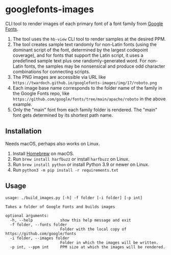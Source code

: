 # googlefonts-images

CLI tool to render images of each primary font of a font family from [Google Fonts](https://github.com/google/fonts).

1. The tool uses the `hb-view` CLI tool to render samples at the desired PPM.
2. The tool creates sample text randomly for non-Latin fonts (using the dominant script of the font, determined by the largest codepoint coverage), and for fonts that support the Latin script, it uses a predefined sample text plus one randomly-generated word. For non-Latin fonts, the samples may be nonsensical and produce odd character combinations for connecting scripts.
3. The PNG images are accessible via URL like `https://twardoch.github.io/googlefonts-images/img/17/roboto.png`
4. Each image base name corresponds to the folder name of the family in the Google Fonts repo, like `https://github.com/google/fonts/tree/main/apache/roboto` in the above example.
5. Only the "main" font from each family folder is rendered. The "main" font gets determined by its shortest path name.


## Installation

Needs macOS, perhaps also works on Linux.

1. Install [Homebrew](https://brew.sh/) on macOS.
2. Run `brew install harfbuzz` or install `harfbuzz` on Linux.
3. Run `brew install python` or install Python 3.9 or newer on Linux.
4. Run `python3 -m pip install -r requirements.txt`

## Usage

```
usage: ./build_images.py [-h] -f folder [-i folder] [-p int]

Takes a folder of Google Fonts and builds images

optional arguments:
  -h, --help            show this help message and exit
  -f folder, --fonts folder
                        Folder with the local copy of https://github.com/google/fonts
  -i folder, --images folder
                        Folder in which the images will be written.
  -p int, --ppm int     PPM size at which the images will be rendered.
```

